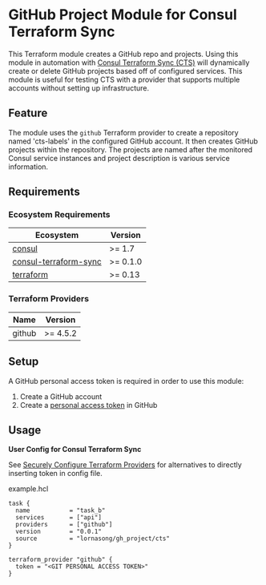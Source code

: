 # GitHub Project Module for Consul Terraform Sync

This Terraform module creates a GitHub repo and projects. Using this module in automation with [Consul Terraform Sync (CTS)](https://www.consul.io/docs/nia) will dynamically create or delete GitHub projects based off of configured services. This module is useful for testing CTS with a provider that supports multiple accounts without setting up infrastructure.

## Feature

The module uses the `github` Terraform provider to create a repository named 'cts-labels' in the configured GitHub account. It then creates GitHub projects within the repository. The projects are named after the monitored Consul service instances and project description is various service information.

## Requirements

### Ecosystem Requirements

| Ecosystem | Version |
|-----------|---------|
| [consul](https://www.consul.io/downloads) | >= 1.7 |
| [consul-terraform-sync](https://www.consul.io/docs/nia) | >= 0.1.0 |
| [terraform](https://www.terraform.io) | >= 0.13 |

### Terraform Providers

| Name | Version |
|------|---------|
| github | >= 4.5.2 |

## Setup

A GitHub personal access token is required in order to use this module:
1. Create a GitHub account
1. Create a [personal access token](https://docs.GitHub.com/en/GitHub/authenticating-to-GitHub/creating-a-personal-access-token) in GitHub

## Usage

**User Config for Consul Terraform Sync**

See [Securely Configure Terraform Providers](https://www.consul.io/docs/nia/configuration#securely-configure-terraform-providers) for alternatives to directly inserting token in config file.

example.hcl
```hcl
task {
  name           = "task_b"
  services       = ["api"]
  providers      = ["github"]
  version        = "0.0.1"
  source         = "lornasong/gh_project/cts"
}

terraform_provider "github" {
  token = "<GIT PERSONAL ACCESS TOKEN>"
}
```
